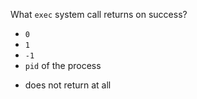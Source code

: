 What ``exec`` system call returns on success?

* ``0``
* ``1``
* ``-1``
* ``pid`` of the process
+ does not return at all
